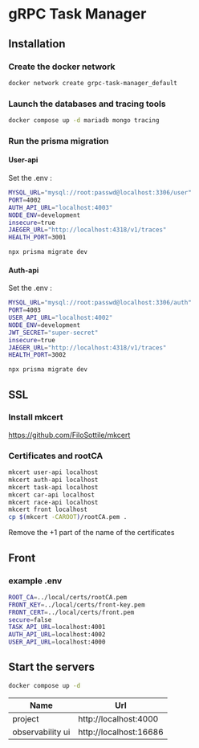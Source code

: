 # gRPC Task Manager

## Installation

### Create the docker network

```bash
docker network create grpc-task-manager_default
```

### Launch the databases and tracing tools

```bash
docker compose up -d mariadb mongo tracing
```

### Run the prisma migration
#### User-api

Set the .env :
```bash
MYSQL_URL="mysql://root:passwd@localhost:3306/user"
PORT=4002
AUTH_API_URL="localhost:4003"
NODE_ENV=development
insecure=true
JAEGER_URL="http://localhost:4318/v1/traces"
HEALTH_PORT=3001
```

```bash
npx prisma migrate dev
```
#### Auth-api

Set the .env :
```bash
MYSQL_URL="mysql://root:passwd@localhost:3306/auth"
PORT=4003
USER_API_URL="localhost:4002"
NODE_ENV=development
JWT_SECRET="super-secret"
insecure=true
JAEGER_URL="http://localhost:4318/v1/traces"
HEALTH_PORT=3002
```

```bash
npx prisma migrate dev
```

## SSL

### Install mkcert 

https://github.com/FiloSottile/mkcert

### Certificates and rootCA

```bash
mkcert user-api localhost
mkcert auth-api localhost
mkcert task-api localhost
mkcert car-api localhost
mkcert race-api localhost
mkcert front localhost
cp $(mkcert -CAROOT)/rootCA.pem .
```

Remove the +1 part of the name of the certificates 

## Front

### example .env

```bash
ROOT_CA=../local/certs/rootCA.pem
FRONT_KEY=../local/certs/front-key.pem
FRONT_CERT=../local/certs/front.pem
secure=false
TASK_API_URL=localhost:4001
AUTH_API_URL=localhost:4002
USER_API_URL=localhost:4000
```

## Start the servers

```bash
docker compose up -d
```

| **Name**         | **Url**                |
|------------------|------------------------|
| project          | http://localhost:4000  |
| observability ui | http://localhost:16686 |
